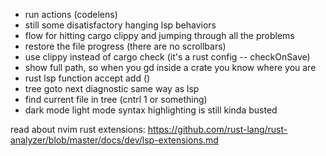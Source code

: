 + run actions (codelens)
+ still some disatisfactory hanging lsp behaviors
+ flow for hitting cargo clippy and jumping through all the problems
+ restore the file progress (there are no scrollbars)
+ use clippy instead of cargo check (it's a rust config -- checkOnSave)
+ show full path, so when you <leader>gd inside a crate you know where you are
+ rust lsp function accept add ()
+ tree goto next diagnostic same way as lsp
+ find current file in tree (cntrl 1 or something)
+ dark mode light mode syntax highlighting is still kinda busted 

read about nvim rust extensions: https://github.com/rust-lang/rust-analyzer/blob/master/docs/dev/lsp-extensions.md
